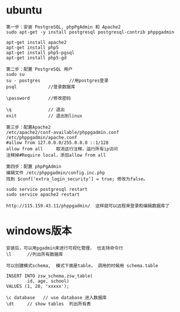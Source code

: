 # ubuntu


	第一步：安装 PostgreSQL, phpPgAdmin 和 Apache2
	sudo apt-get -y install postgresql postgresql-contrib phppgadmin

  	apt-get install apache2
	apt-get install php5
	apt-get install php5-pgsql
	apt-get install php5-gd

	第二步：配置 PostgreSQL 用户
	sudo su
	su - postgres			//用postgres登录
	psql			//登录数据库

	\password		//修改密码

	\q  			// 退出
	exit			// 退出到linux

	第三步：配置Apache2
	/etc/apache2/conf-available/phppgadmin.conf
	/etc/phppgadmin/apache.conf
	#allow from 127.0.0.0/255.0.0.0 ::1/128
    allow from all     取消这行注释，运行所有ip访问
	注释掉#Require local，添加allow from all

	第四步：配置 phpPgAdmin
	编辑文件 /etc/phppgadmin/config.inc.php 
	找到 $conf[‘extra_login_security’] = true; 修改为false。

	sudo service postgresql restart
	sudo service apache2 restart
	
	http://115.159.43.11/phppgadmin/  这样就可以远程来登录和编辑数据库了
	



# windows版本

	安装后，可以用pgadmin来进行可视化管理， 也支持命令行
	\l		//列出所有数据库

	可以创建模式schema,  模式下面是table， 调用的时候用 schema.table

	INSERT INTO zsw_schema.zsw_table(
            id, age, school)
    VALUES (1, 20, 'xxxxx');

	\c database   // use database 进入数据库
	\dt     // show tables  列出所有表

	
	